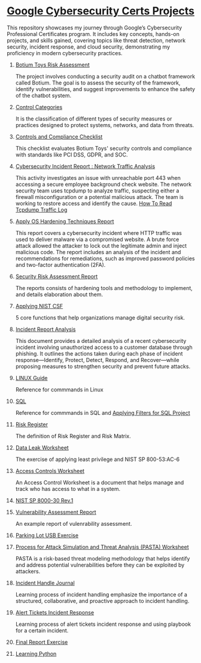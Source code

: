 # [Google Cybersecurity Certs Projects](https://drive.google.com/drive/folders/16QEp2403fWH6CnTrtUefAwvk30yU1fvN?usp=drive_link)
This repository showcases my journey through Google’s Cybersecurity Professional Certificates program. It includes key concepts, hands-on projects, and skills gained, covering topics like threat detection, network security, incident response, and cloud security, demonstrating my proficiency in modern cybersecurity practices.

1. [Botium Toys Risk Assessment](https://github.com/KAmii-cxo/Risk-Assesment-Report-Botium-Toys)
   
   The project involves conducting a security audit on a chatbot framework called Botium. The goal is to assess the security of the framework, identify vulnerabilities, and suggest improvements to enhance the safety of the chatbot system.

2. [Control Categories](https://github.com/KAmii-cxo/Control-Categories-)

   It is the classification of different types of security measures or practices designed to protect systems, networks, and data from threats.
   
3. [Controls and Compliance Checklist](https://github.com/KAmii-cxo/Controls-And-Compliance-Checklist)

   This checklist evaluates Botium Toys' security controls and compliance with standards like PCI DSS, GDPR, and SOC.
   
4. [Cybersecurity Incident Report : Network Traffic Analysis](https://github.com/KAmii-cxo/Cybersecurity-Incident-Report-Network-Traffic-Analysis) 

   This activity investigates an issue with unreachable port 443 when accessing a secure employee background check website. The network security team uses tcpdump to analyze traffic, suspecting either a firewall misconfiguration or a potential malicious attack. The team is working to restore access and identify the cause. [How To Read Tcpdump Traffic Log](https://github.com/KAmii-cxo/How-To-Read-Tcpdump-Traffic-Log)

5. [Apply OS Hardening Techniques Report](https://github.com/KAmii-cxo/Apply-OS-Hardening-Technique-Incident-Report)

   This report covers a cybersecurity incident where HTTP traffic was used to deliver malware via a compromised website. A brute force attack allowed the attacker to lock out the legitimate admin and inject malicious code. The report includes an analysis of the incident and recommendations for remediations, such as improved password policies and two-factor authentication (2FA).

6. [Security Risk Assessment Report](https://github.com/KAmii-cxo/Security-Assessment-Report)

   The reports consists of hardening tools and methodology to implement, and details elaboration about them.

7. [Applying NIST CSF](https://github.com/KAmii-cxo/Applying-NIST-Framework)

   5 core functions that help organizations manage digital security risk.

8. [Incident Report Analysis](https://github.com/KAmii-cxo/Incident-Report-Analysis)

   This document provides a detailed analysis of a recent cybersecurity incident involving unauthorized access to a customer database through phishing. It outlines the actions taken during each phase of incident response—Identify, Protect, Detect, Respond, and Recover—while proposing measures to strengthen security and prevent future attacks.

9. [LINUX Guide](https://github.com/KAmii-cxo/LINUX-Guide)

   Reference for commmands in Linux

10. [SQL](https://github.com/KAmii-cxo/SQL)

    Reference for commmands in SQL and [Applying Filters for SQL Project](https://docs.google.com/document/d/1Lxh-hgu4XO7LDfN3pz0-GI_QIGWp8H0K8QVxV91sIVI/edit?usp=drive_link)

11. [Risk Register](https://github.com/KAmii-cxo/Risk-Register-)

    The definition of Risk Register and Risk Matrix.

12. [Data Leak Worksheet](https://github.com/KAmii-cxo/Data-Leak-Worksheet)

    The exercise of applying least privilege and NIST SP 800-53:AC-6

13. [Access Controls Worksheet](https://github.com/KAmii-cxo/Access-Control-Worksheet)

    An Access Control Worksheet is a document that helps manage and track who has access to what in a system. 

14. [NIST SP 8000-30 Rev.1](https://github.com/KAmii-cxo/NIST-SP-800-30-Rev.1)

15. [Vulnerability Assessment Report](https://github.com/KAmii-cxo/Vulnerability-Assessment-Report)

    An example report of vulenrability assessment.

16. [Parking Lot USB Exercise](https://github.com/KAmii-cxo/Parking-Lot-USB-Exercise)

17. [Process for Attack Simulation and Threat Analysis (PASTA) Worksheet](https://github.com/KAmii-cxo/PASTA-Worksheet)

    PASTA is a risk-based threat modeling methodology that helps identify and address potential vulnerabilities before they can be exploited by attackers.

18. [Incident Handle Journal](https://github.com/KAmii-cxo/Incident-Handler-Journal)

    Learning process of incident handling emphasize the importance of a structured, collaborative, and proactive approach to incident handling. 

19. [Alert Tickets Incident Response]() 

    Learning process of alert tickets incident response and using playbook for a certain incident.

20. [Final Report Exercise](https://docs.google.com/document/d/1MDBqwvEU7pchJtgWNPUGi0t7MjuUjQCxetQw-m6UcdI/edit?usp=drive_link)

21. [Learning Python]()
    



   
